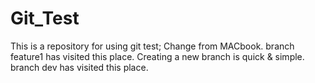 # Git_Test
This is a repository for using git test;
Change from MACbook.
branch feature1 has visited this place.
Creating a new branch is quick & simple.
branch dev has visited this place.
